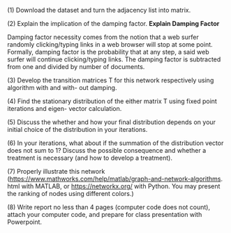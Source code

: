 (1) Download the dataset and turn the adjacency list into matrix.

(2) Explain the implication of the damping factor.
**Explain Damping Factor**

Damping factor necessity comes from the notion that a web 
surfer randomly clicking/typing links in a web browser will stop at some point. 
Formally, damping factor is the probability that at any step, 
a said web surfer will continue clicking/typing links. The 
damping factor is subtracted from one and divided by number of documents.

(3) Develop the transition matrices T for this network respectively using algorithm with and with-
out damping.

(4) Find the stationary distribution of the either matrix T using fixed point iterations and eigen-
vector calculation.

(5) Discuss the whether and how your final distribution depends on your initial choice of the
distribution in your iterations.

(6) In your iterations, what about if the summation of the distribution vector does not sum to 1?
Discuss the possible consequence and whether a treatment is necessary (and how to develop a
treatment).

(7) Properly illustrate this network (https://www.mathworks.com/help/matlab/graph-and-network-algorithms.
html with MATLAB, or https://networkx.org/ with Python. You may present the ranking
of nodes using different colors.)

(8) Write report no less than 4 pages (computer code does not count), attach your computer code,
and prepare for class presentation with Powerpoint.

